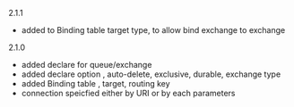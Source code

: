 2.1.1
* added to Binding table target type, to allow bind exchange to exchange

2.1.0
* added declare for queue/exchange
* added declare option , auto-delete, exclusive, durable, exchange type
* added Binding table , target, routing key
* connection speicfied either by URI or by each parameters 

